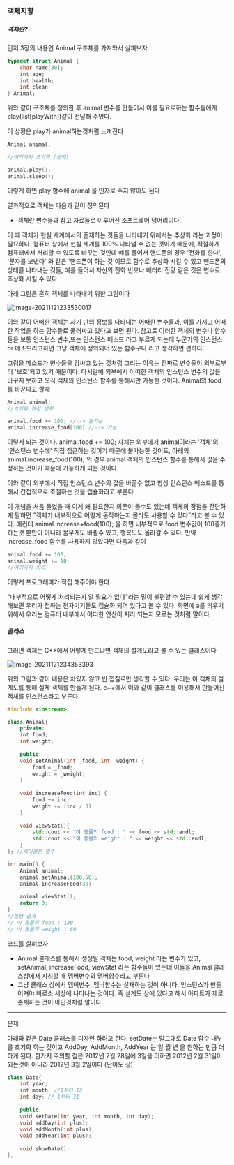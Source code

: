 ### 객체지향



##### 객체란?

먼저 3장의 내용인 Animal 구조체를 가져와서 살펴보자

```c++
typedef struct Animal {
	char name[30];
    int age;
    int health;
    int clean
} Animal;
```

위와 같이 구조체를 정의한 후 animal 변수를 만들어서 이를 필요로하는 함수들에게 play(list[playWith])같이 전달해 주었다. 

이 상황은 play가 animal하는것처럼 느껴진다

```c++
Animal animal;

//여러가지 초기화 (생략)

animal.play();
animal.sleep();
```

이렇게 하면 play 함수에 animal 을 인자로 주지 않아도 된다 

결과적으로 객체는 다음과 같이 정의된다



- 객체란 변수들과 참고 자료들로 이루어진 소프트웨어 덩어리이다.



이 때 객체가 현실 세계에서의 존재하는 것들을 나타내기 위해서는 추상화 라는 과정이 필요하다. 컴퓨터  상에서 현실 세계를 100% 나타낼 수 없는 것이기 때문에, 적절하게 컴퓨터에서 처리할 수 있도록 바꾸는 것인데 예를 들어서 핸드폰의 경우 '전화를 한다', '문자를 보낸다' 와 같은 '핸드폰이 하는 것'이므로 함수로 추상화 시킬 수 있고 핸드폰의 상태를 나타내는 것들, 예를 들어서 자신의 전화 번호나 배터리 잔량 같은 것은 변수로 추상화 시킬 수 있다.

아래 그림은 흔히 객체를 나타내기 위한 그림이다

![image-20211121233530017](C:\Users\yts\AppData\Roaming\Typora\typora-user-images\image-20211121233530017.png)



이와 같이 어떠한 객체는 자기 만의 정보를 나타내는 어떠한 변수들과, 이를 가지고 어떠한 작업을 하는 함수들로 둘러싸고 있다고 보면 된다. 참고로 이러한 객체의 변수나 함수들을 보통 인스턴스 변수,또는 인스턴스 메소드 라고 부르게 되는데 누군가의 인스턴스 or 메소드라고하면 그냥 객체에 정의되어 있는 함수구나 라고 생각하면 편하다.



그림을 메소드가 변수들을 감싸고 있는 것처럼 그리는 이유는 진짜로 변수들이 외부로부터 '보호'되고 있기 때문이다. 다시말해 외부에서 어떠한 객체의 인스턴스 변수의 값을 바꾸지 못하고 오직 객체의 인스턴스 함수를 통해서만 가능한 것이다. Animal의 food를 바꾼다고 할때

```c++
Animal animal;
//초기화 과정 생략

animal.food += 100; //--> 불가능
animal.increase_food(100) //--> 가능
```

이렇게 되는 것이다. animal.food += 100; 자체는 외부에서 animal이라는 '객체'의 '인스턴스 변수에' 직접 접근하는 것이기 때문에 불가능한 것이도, 아래의 animal.increase_food(100); 의 경우 animal 객체의 인스턴스 함수를 통해서 값을 수정하는 것이기 때문에 가능하게 되는 것이다.

이와 같이 외부에서 직접 인스턴스 변수의 값을 바꿀수 없고 항상 인스턴스 메소드를 통해서 간접적으로 조절하는 것을 캡슐화라고 부른다

이 개념을 처음 들었을 때 이게 왜 필요한지 의문이 들수도 있는데 객체의 장점을 간단하게 말하면 "객체가 내부적으로 어떻게 동작하는지 몰라도 사용할 수 있다"라고 볼 수 있다. 예컨대 animal.increase+food(100); 을 하면 내부적으로 food 변수값이 100증가하는것 뿐만이 아니라 몸무게도 바뀔수 있고, 행복도도 올라갈 수 있다. 만약 increase_food 함수를 사용하지 않았다면 다음과 같이

```c++
animal.food += 100;
animal.weight += 10;
//여러가지 처리
```

이렇게 프로그래머가 직접 해주어야 한다.

"내부적으로 어떻게 처리되는지 알 필요가 없다"라는 말이 불편할 수 있는데 쉽게 생각해보면 우리가 접하는 전자기기들도 캡슐화 되어 있다고 볼 수 있다. 화면에 a를 띄우기 위해서 우리는 컴퓨터 내부에서 어떠한 연산이 처리 되는지 모르는 것처럼 말이다.



##### 클래스

그러면 객체는 C++에서 어떻게 만드냐면 객체의 설계도라고 볼 수 있는 클래스이다

![image-20211121234353393](C:\Users\yts\AppData\Roaming\Typora\typora-user-images\image-20211121234353393.png)

위의  그림과 같이 내용은 차있지 않고 빈 껍질로만 생각할 수 있다. 우리는 이 객체의 설계도를 통해 실제 객체를 만들게 된다. c++에서 이와 같이 클래스를 이용해서 만들어진 객체를 인스턴스라고 부른다.

```c++
#include <iostream>

class Animal{
    private:
    int food;
    int weight;
    
    public:
    void setAnimal(int _food, int _weight) {
        food = _food;
        weight = _weight;
    }
    
    void increaseFood(int inc) {
        food += inc;
        weight += (inc / 3);
    }
    
    void viewStat(){
        std::cout << "이 동물의 food : " << food << std::endl;
        std::cout << "이 동물의 weight : " << weight << std::endl;
    }
}; //세미콜론 필수

int main() {
    Animal animal;
    animal.setAnimal(100,50);
    animal.increaseFood(30);
    
    animal.viewStat();
    return 0;
}
//실행 결과
// 이 동물의 food : 130
// 이 동물의 weight : 60
```

코드를 살펴보자

- Animal 클래스를 통해서 생성될 객체는 food, weight 라는 변수가 있고, setAnimal, increaseFood, viewStat 라는 함수들이 있는데 이들을 Animal 클래스상에서 지칭할 때 멤버변수와 멤버함수라고 부른다
- 그냥 클래스 상에서 멤버변수, 멤버함수는 실재하는 것이 아니다. 인스턴스가 만들어져야 비로소 세상에 나타나는 것이다. 즉 설계도 상에 있다고 해서 아파트가 제로 존재하는 것이 아닌것처럼 말이다.



-------------

문제

아래와 같은 Date 클래스를 디자인 하려고 한다. setDate는 말그대로 Date 함수 내부를 초기화 하는 것이고 AddDay, AddMonth, AddYear 는 일 월 년 을 원하는 만큼 더하게 된다. 한가지 주의할 점은 2012년 2월 28일에 3일을 더하면 2012년 2월 31일이 되는것이 아니라 2012년 3월 2일이다 (난이도 상)

```c++
class Date{
    int year;
    int month; //1부터 12
    int day; // 1부터 31
    
    public:
    void setDate(int year, int month, int day);
    void addDay(int plus);
    void addMonth(int plus);
    void addYear(int plus);
    
	void showDate();
};
```

